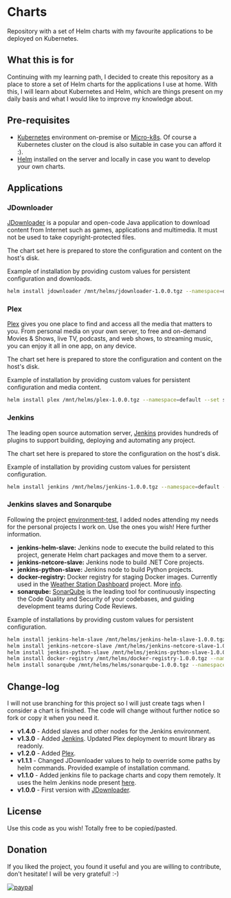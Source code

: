 # Charts
Repository with a set of Helm charts with my favourite applications to be deployed on Kubernetes.

## What this is for
Continuing with my learning path, I decided to create this repository as a place to store a set of Helm charts for the applications I use at home.
With this, I will learn about Kubernetes and Helm, which are things present on my daily basis and what I would like to improve my knowledge about.

## Pre-requisites
- [Kubernetes](https://kubernetes.io) environment on-premise or [Micro-k8s](https://microk8s.io/). Of course a Kubernetes cluster on the cloud is also suitable in case you can afford it :).
- [Helm](https://helm.sh/) installed on the server and locally in case you want to develop your own charts.

## Applications
### JDownloader
[JDownloader](https://jdownloader.org/) is a popular and open-code Java application to download content from Internet such as games, applications and multimedia.
It must not be used to take copyright-protected files.

The chart set here is prepared to store the configuration and content on the host's disk.

Example of installation by providing custom values for persistent configuration and downloads.
```bash
helm install jdownloader /mnt/helms/jdownloader-1.0.0.tgz --namespace=default --set spec.volumes.configPath=/mnt/config/ --set spec.volumes.downloadsPath=/mnt/downloads/
```

### Plex
[Plex](https://www.plex.tv/) gives you one place to find and access all the media that matters to you.
From personal media on your own server, to free and on-demand Movies & Shows, live TV, podcasts, and web shows, to streaming music, you can enjoy it all in one app, on any device.

The chart set here is prepared to store the configuration and content on the host's disk.

Example of installation by providing custom values for persistent configuration and media content.
```bash
helm install plex /mnt/helms/plex-1.0.0.tgz --namespace=default --set spec.volumes.configPath=/mnt/config/ --set spec.volumes.transcodingPath=/mnt/transcode/ --set spec.volumes.libraryPath=/mnt/library/ --set spec.timeZone=Europe/Madrid
```

### Jenkins
The leading open source automation server, [Jenkins](https://www.jenkins.io/) provides hundreds of plugins to support building, deploying and automating any project.

The chart set here is prepared to store the configuration on the host's disk.

Example of installation by providing custom values for persistent configuration.
```bash
helm install jenkins /mnt/helms/jenkins-1.0.0.tgz --namespace=default --set spec.volumes.homePath=/mnt/jenkins/
```

### Jenkins slaves and Sonarqube
Following the project [environment-test](https://github.com/davidleonm/environment-test), I added nodes attending my needs for the personal projects I work on. Use the ones you wish! Here further information.
* **jenkins-helm-slave:** Jenkins node to execute the build related to this project, generate Helm chart packages and move them to a server.
* **jenkins-netcore-slave:** Jenkins node to build .NET Core projects.
* **jenkins-python-slave:** Jenkins node to build Python projects.
* **docker-registry:** Docker registry for staging Docker images. Currently used in the [Weather Station Dashboard](https://github.com/weather-station-project/dashboard) project. More [info](https://hub.docker.com/_/registry).
* **sonarqube:** [SonarQube](https://hub.docker.com/_/sonarqube) is the leading tool for continuously inspecting the Code Quality and Security of your codebases, and guiding development teams during Code Reviews.

Example of installations by providing custom values for persistent configuration.
```bash
helm install jenkins-helm-slave /mnt/helms/jenkins-helm-slave-1.0.0.tgz --namespace default --set spec.volumes.sshdConfigPath=/mnt/jenkins-slaves/sshd_config --set spec.volumes.authorizedKeysPath=/mnt/jenkins-slaves/jenkins_key.pub --set spec.volumes.helmsPath=/mnt/helms/
helm install jenkins-netcore-slave /mnt/helms/jenkins-netcore-slave-1.0.0.tgz --namespace default --set spec.volumes.sshdConfigPath=/mnt/jenkins-slaves/sshd_config --set spec.volumes.authorizedKeysPath=/mnt/jenkins-slaves/jenkins_key.pub --set spec.volumes.dockerSockPath=/var/run/docker.sock
helm install jenkins-python-slave /mnt/helms/jenkins-python-slave-1.0.0.tgz --namespace default --set spec.volumes.sshdConfigPath=/mnt/jenkins-slaves/sshd_config --set spec.volumes.authorizedKeysPath=/mnt/jenkins-slaves/jenkins_key.pub --set spec.volumes.dockerSockPath=/var/run/docker.sock --set spec.volumes.qemuPath=/mnt/jenkins-slaves/qemu-arm-static
helm install docker-registry /mnt/helms/docker-registry-1.0.0.tgz --namespace default --set spec.volumes.registryPath=/mnt/docker-registry/
helm install sonarqube /mnt/helms/helms/sonarqube-1.0.0.tgz --namespace default --set spec.volumes.dataPath=/mnt/sonarqube/data/ --set spec.volumes.logsPath=/mnt/sonarqube/logs/ --set spec.volumes.extensionsPath=/mnt/sonarqube/extensions/
```


## Change-log
I will not use branching for this project so I will just create tags when I consider a chart is finished. The code will change without further notice so fork or copy it when you need it.

* **v1.4.0** - Added slaves and other nodes for the Jenkins environment.
* **v1.3.0** - Added [Jenkins](https://www.jenkins.io/). Updated Plex deployment to mount library as readonly.
* **v1.2.0** - Added [Plex](https://www.plex.tv/).
* **v1.1.1** - Changed JDownloader values to help to override some paths by helm commands. Provided example of installation command.
* **v1.1.0** - Added jenkins file to package charts and copy them remotely. It uses the helm Jenkins node present [here](https://github.com/davidleonm/environment-test).
* **v1.0.0** - First version with [JDownloader](https://jdownloader.org/).

## License
Use this code as you wish! Totally free to be copied/pasted.
## Donation
If you liked the project, you found it useful and you are willing to contribute, don't hesitate! I will be very grateful! :-)

[![paypal](https://www.paypalobjects.com/en_US/i/btn/btn_donateCC_LG.gif)](https://www.paypal.com/cgi-bin/webscr?cmd=_donations&business=4TFR2PQ2J3KLA&item_name=If+you+liked+the+project+and+you+are+willing+to+contribute%2C+don%27t+hesitate%21+I+will+be+very+grateful%21+%3A-%29&currency_code=EUR)